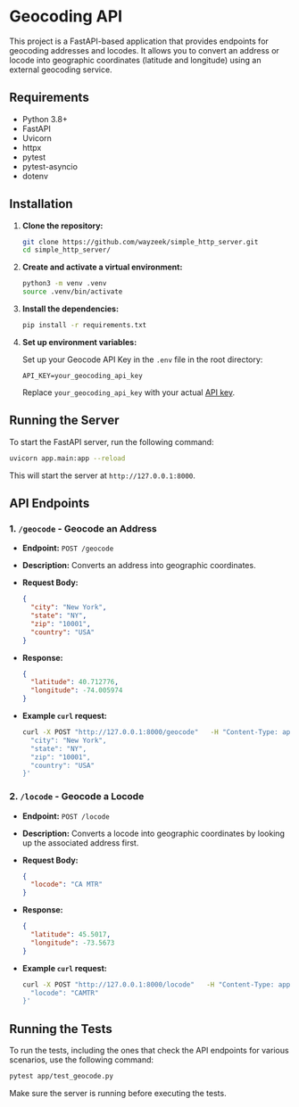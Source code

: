 
# Geocoding API

This project is a FastAPI-based application that provides endpoints for geocoding addresses and locodes. It allows you to convert an address or locode into geographic coordinates (latitude and longitude) using an external geocoding service.

## Requirements

- Python 3.8+
- FastAPI
- Uvicorn
- httpx
- pytest
- pytest-asyncio
- dotenv

## Installation

1. **Clone the repository:**

   ```bash
   git clone https://github.com/wayzeek/simple_http_server.git
   cd simple_http_server/
   ```

2. **Create and activate a virtual environment:**

   ```bash
   python3 -m venv .venv
   source .venv/bin/activate
   ```

3. **Install the dependencies:**

   ```bash
   pip install -r requirements.txt
   ```

4. **Set up environment variables:**

   Set up your Geocode API Key in the `.env` file in the root directory:

   ```
   API_KEY=your_geocoding_api_key
   ```

   Replace `your_geocoding_api_key` with your actual [API key](https://geocode.maps.co/join/).

## Running the Server

To start the FastAPI server, run the following command:

```bash
uvicorn app.main:app --reload
```

This will start the server at `http://127.0.0.1:8000`.

## API Endpoints

### 1. `/geocode` - Geocode an Address

- **Endpoint:** `POST /geocode`
- **Description:** Converts an address into geographic coordinates.
- **Request Body:**
  ```json
  {
    "city": "New York",
    "state": "NY",
    "zip": "10001",
    "country": "USA"
  }
  ```
- **Response:**
  ```json
  {
    "latitude": 40.712776,
    "longitude": -74.005974
  }
  ```

- **Example `curl` request:**
  ```bash
  curl -X POST "http://127.0.0.1:8000/geocode"   -H "Content-Type: application/json"   -d '{
    "city": "New York",
    "state": "NY",
    "zip": "10001",
    "country": "USA"
  }'
  ```

### 2. `/locode` - Geocode a Locode

- **Endpoint:** `POST /locode`
- **Description:** Converts a locode into geographic coordinates by looking up the associated address first.
- **Request Body:**
  ```json
  {
    "locode": "CA MTR"
  }
  ```
- **Response:**
  ```json
  {
    "latitude": 45.5017,
    "longitude": -73.5673
  }
  ```

- **Example `curl` request:**
  ```bash
  curl -X POST "http://127.0.0.1:8000/locode"   -H "Content-Type: application/json"   -d '{
    "locode": "CAMTR"
  }'
  ```

## Running the Tests

To run the tests, including the ones that check the API endpoints for various scenarios, use the following command:

```bash
pytest app/test_geocode.py
```

Make sure the server is running before executing the tests.
